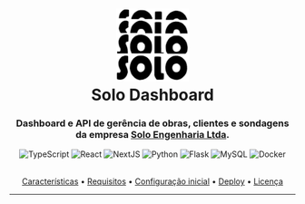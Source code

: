 <h1 align="center">
  <img src="public/img/solo-logo.png" width="128" height="128" alt="Solo-Engenharia-Logo" />
  <br>
  Solo Dashboard
</h1>

<h3 align="center">Dashboard e API de gerência de obras, clientes e sondagens da empresa <a href="https://www.soloengenharia.tec.br">Solo Engenharia Ltda</a>.</h3>

<div align="center">
  <img alt="TypeScript" height="32px" src="https://api.iconify.design/logos:typescript-icon.svg" />
  <img alt="React" height="32px" src="https://api.iconify.design/logos:react.svg" />
  <img alt="NextJS" height="32px" src="https://api.iconify.design/logos:nextjs-icon.svg" />
  <img alt="Python" height="32px" src="https://api.iconify.design/logos:python.svg" />
  <img alt="Flask" height="32px" src="https://api.iconify.design/logos:flask.svg" />
  <img alt="MySQL" height="32px" src="https://api.iconify.design/logos:mysql.svg" />
  <img alt="Docker" height="32px" src="https://api.iconify.design/logos:docker-icon.svg" />
</div>

<br>

<p align="center">
  <a href="#features">Características</a> •
  <a href="#requirements">Requisitos</a> •
  <a href="#setup">Configuração inicial</a> •
  <a href="#deploy">Deploy</a> •
  <a href="#license">Licença</a>
</p>

---
